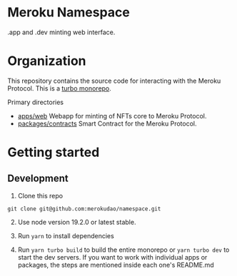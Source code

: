 # Meroku Namespace

.app and .dev minting web interface.


# Organization

This repository contains the source code for interacting with the Meroku Protocol.
This is a [turbo monorepo](https://turbo.build).

Primary directories

- [apps/web](apps/web) Webapp for minting of NFTs core to Meroku Protocol.
- [packages/contracts](packages/contract/) Smart Contract for the Meroku Protocol.

# Getting started

## Development

1. Clone this repo

```shell
git clone git@github.com:merokudao/namespace.git
```

2. Use node version 19.2.0 or latest stable.

3. Run `yarn` to install dependencies

4. Run `yarn turbo build` to build the entire monorepo or `yarn turbo dev` to start the dev
servers. If you want to work with individual apps or packages, the steps are mentioned inside each one's README.md